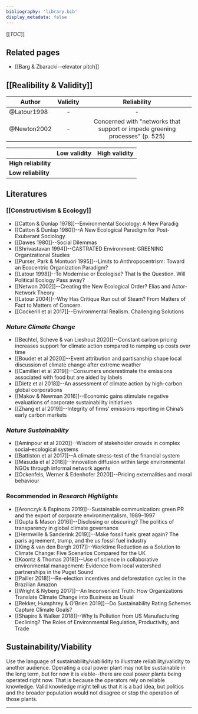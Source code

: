 ```yaml
---
bibliography: 'library.bib'
display_metadata: false
---
```


[[_TOC_]]

## Related pages

* [[Barg & Zbaracki--elevator pitch]]

## [[Realibility & Validity]]

|Author|Validity|Reliability|
| --- |:---:|:---:|
|@Latour1998| - | - |
|@Newton2002| - | Concerned with "networks that support or impede greening processes" (p. 525) |

|   | Low validity | High validity
|---|:---:|:---:|
|**High reliability**|   |   |
|**Low reliability**|   |   |

## Literatures

### [[Constructivism & Ecology]]
* [[Catton & Dunlap 1978]]--Environmental Sociology: A New Paradig
* [[Catton & Dunlap 1980]]--A New Ecological Paradigm for Post-Exuberant Sociology
* [[Dawes 1980]]--Social Dilemmas
* [[Shrivastavan 1994]]--CASTRATED Environment: GREENING Organizational Studies
* [[Purser, Park & Montuori 1995]]--Limits to Anthropocentrism: Toward an Ecocentric Organization Paradigm?
* [[Latour 1998]]--To Modernise or Ecologise? That Is the Question. Will Political Ecology Pass away?
* [[Netwon 2002]]--Creating the New Ecological Order? Elias and Actor-Network Theory
* [[Latour 2004]]--Why Has Critique Run out of Steam? From Matters of Fact to Matters of Concern.
* [[Cockerill et al 2017]]--Environmental Realism. Challenging Solutions

### _Nature Climate Change_
* [[Bechtel, Scheve & van Lieshout 2020]]--Constant carbon pricing increases support for climate action compared to ramping up costs over time
* [[Boudet et al 2020]]--Event attribution and partisanship shape local discussion of climate change after extreme weather
* [[Camilleri et al 2019]]--Consumers underestimate the emissions associated with food but are aided by labels
* [[Dietz et al 2018]]--An assessment of climate action by high-carbon global corporations
* [[Makov & Newman 2016]]--Economic gains stimulate negative evaluations of corporate sustainability initiatives
* [[Zhang et al 2019]]--Integrity of firms’ emissions reporting in China’s early carbon markets

### _Nature Sustainability_
* [[Aminpour et al 2020]]--Wisdom of stakeholder crowds in complex social–ecological systems
* [[Battiston et al 2017]]--A climate stress-test of the financial system
* [[Masuda et al 2018]]--Innovation diffusion within large environmental NGOs through informal network agents
* [[Ockenfels, Werner & Edenhofer 2020]]--Pricing externalities and moral behaviour

### Recommended in _Research Highlights_
* [[Aronczyk & Espinoza 2019]]--Sustainable communication: green PR and the export of corporate environmentalism, 1989–1997
* [[Gupta & Mason 2016]]--Disclosing or obscuring? The politics of transparency in global climate governance
* [[Hermwille & Sanderink 2019]]--Make fossil fuels great again? The paris agreement, trump, and the us fossil fuel industry
* [[King & van den Bergh 2017]]--Worktime Reduction as a Solution to Climate Change: Five Scenarios Compared for the UK
* [[Koontz & Thomas 2018]]--Use of science in collaborative environmental management: Evidence from local watershed partnerships in the Puget Sound
* [[Pailler 2018]]--Re-election incentives and deforestation cycles in the Brazilian Amazon
* [[Wright & Nyberg 2017]]--An Inconvenient Truth: How Organizations Translate Climate Change into Business as Usual
* [[Rekker, Humphrey & O'Brien 2019]]--Do Sustainability Rating Schemes Capture Climate Goals?
* [[Shapiro & Walker 2018]]--Why Is Pollution from US Manufacturing Declining? The Roles of Environmental Regulation, Productivity, and Trade

## Sustainability/Viability

Use the language of sustainability/viabilidity to illustrate reliability/validity to another audience. Operating a coal power plant may not be sustainable in the long term, but for now it is viable--there are coal power plants being operated right now. That is because the operators rely on reliable knowledge. Valid knowledge might tell us that it is a bad idea, but politics and the broader population would not disagree or stop the operation of those plants.

---